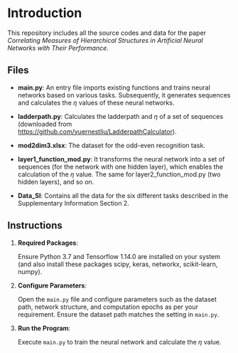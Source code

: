 # Introduction
This repository includes all the source codes and data for the paper *Correlating Measures of Hierarchical Structures in Artificial Neural Networks with Their Performance*.



## Files
- **main.py**: An entry file imports existing functions and trains neural networks based on various tasks. Subsequently, it generates sequences and calculates the $\eta$ values of these neural networks.

- **ladderpath.py**: Calculates the ladderpath and $\eta$ of a set of sequences (downloaded from https://github.com/yuernestliu/LadderpathCalculator).

- **mod2dim3.xlsx**: The dataset for the odd-even recognition task.

- **layer1_function_mod.py**: It transforms the neural network into a set of sequences (for the network with one hidden layer), which enables the calculation of the $\eta$ value. The same for layer2_function_mod.py (two hidden layers), and so on.

- **Data_SI**: Contains all the data for the six different tasks described in the Supplementary Information Section 2.




## Instructions

1. **Required Packages**: 

   Ensure Python 3.7 and Tensorflow 1.14.0 are installed on your system (and also install these packages scipy, keras, networkx, scikit-learn, numpy).

2. **Configure Parameters**:

   Open the `main.py` file and configure parameters such as the dataset path, network structure, and computation epochs as per your requirement. Ensure the dataset path matches the setting in `main.py`.

3. **Run the Program**:

   Execute `main.py` to train the neural network and calculate the $\eta$ value.



